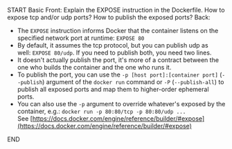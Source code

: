 START
Basic
Front: Explain the EXPOSE instruction in the Dockerfile. How to expose tcp and/or udp ports? How to publish the exposed ports?
Back: 
- The `EXPOSE` instruction informs Docker that the container listens on the specified network port at runtime: `EXPOSE 80`
- By default, it assumes the tcp protocol, but you can publish udp as well: `EXPOSE 80/udp`. If you need to publish both, you need two lines.
- It doesn't actually publish the port, it's more of a contract between the one who builds the container and the one who runs it.
- To publish the port, you can use the `-p [host port]:[container port]` (`--publish`) argument of the `docker run` command or `-P` (`--publish-all`) to publish all exposed ports and map them to higher-order ephemeral ports.
- You can also use the `-p` argument to override whatever's exposed by the container, e.g.: `docker run -p 80:80/tcp -p 80:80/udp ...`
See [https://docs.docker.com/engine/reference/builder/#expose](https://docs.docker.com/engine/reference/builder/#expose)
<!--ID: 1745138891621-->
END
